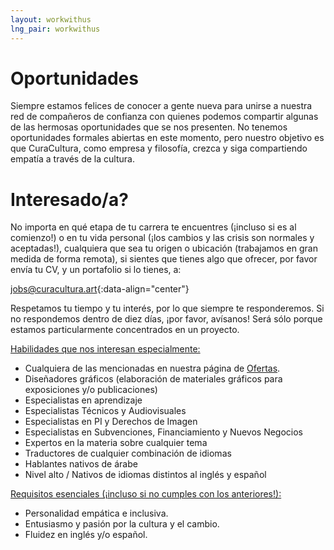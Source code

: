 ```yaml
---
layout: workwithus
lng_pair: workwithus
---
```

# Oportunidades
Siempre estamos felices de conocer a gente nueva para unirse a nuestra red de compañeros de confianza con quienes podemos compartir algunas de las hermosas oportunidades que se nos presenten. No tenemos oportunidades formales abiertas en este momento, pero nuestro objetivo es que CuraCultura, como empresa y filosofía, crezca y siga compartiendo empatía a través de la cultura. 

# Interesado/a?
No importa en qué etapa de tu carrera te encuentres (¡incluso si es al comienzo!) o en tu vida personal (¡los cambios y las crisis son normales y aceptadas!), cualquiera que sea tu origen o ubicación (trabajamos en gran medida de forma remota), si sientes que tienes algo que ofrecer, por favor envía tu CV, y un portafolio si lo tienes, a:

[jobs@curacultura.art](mailto:jobs@curacultura.art){:data-align="center"}

Respetamos tu tiempo y tu interés, por lo que siempre te responderemos. Si no respondemos dentro de diez días, ¡por favor, avísanos! Será sólo porque estamos particularmente concentrados en un proyecto.

<u>Habilidades que nos interesan especialmente:</u>

- Cualquiera de las mencionadas en nuestra página de [Ofertas](./offering.html).
- Diseñadores gráficos (elaboración de materiales gráficos para exposiciones y/o publicaciones)
- Especialistas en aprendizaje
- Especialistas Técnicos y Audiovisuales
- Especialistas en PI y Derechos de Imagen
- Especialistas en Subvenciones, Financiamiento y Nuevos Negocios
- Expertos en la materia sobre cualquier tema
- Traductores de cualquier combinación de idiomas
- Hablantes nativos de árabe
- Nivel alto / Nativos de idiomas distintos al inglés y español

<u>Requisitos esenciales (¡incluso si no cumples con los anteriores!):</u>

- Personalidad empática e inclusiva.
- Entusiasmo y pasión por la cultura y el cambio.
- Fluidez en inglés y/o español.